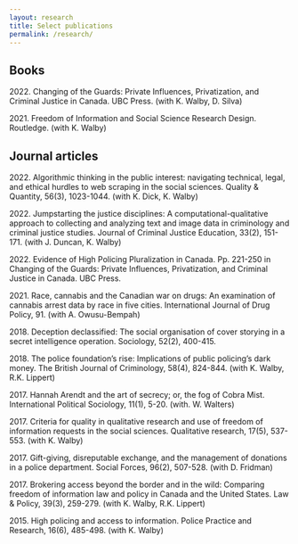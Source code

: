 ```yaml
---
layout: research
title: Select publications
permalink: /research/
---
```


## Books

2022\. Changing of the Guards: Private Influences, Privatization, and Criminal Justice in Canada. UBC Press. (with K. Walby, D. Silva)

2021\. Freedom of Information and Social Science Research Design. Routledge. (with K. Walby)

## Journal articles

2022\. Algorithmic thinking in the public interest: navigating technical, legal, and ethical hurdles to web scraping in the social sciences. Quality & Quantity, 56(3), 1023-1044. (with K. Dick, K. Walby)

2022\. Jumpstarting the justice disciplines: A computational-qualitative approach to collecting and analyzing text and image data in criminology and criminal justice studies. Journal of Criminal Justice Education, 33(2), 151-171. (with J. Duncan, K. Walby)

2022\. Evidence of High Policing Pluralization in Canada. Pp. 221-250 in Changing of the Guards: Private Influences, Privatization, and Criminal Justice in Canada. UBC Press.

2021\. Race, cannabis and the Canadian war on drugs: An examination of cannabis arrest data by race in five cities. International Journal of Drug Policy, 91. (with A. Owusu-Bempah)

2018\. Deception declassified: The social organisation of cover storying in a secret intelligence operation. Sociology, 52(2), 400-415.

2018\. The police foundation’s rise: Implications of public policing’s dark money. The British Journal of Criminology, 58(4), 824-844. (with K. Walby, R.K. Lippert)

2017\. Hannah Arendt and the art of secrecy; or, the fog of Cobra Mist. International Political Sociology, 11(1), 5-20. (with. W. Walters)

2017\. Criteria for quality in qualitative research and use of freedom of information requests in the social sciences. Qualitative research, 17(5), 537-553. (with K. Walby)

2017\. Gift-giving, disreputable exchange, and the management of donations in a police department. Social Forces, 96(2), 507-528. (with D. Fridman)

2017\. Brokering access beyond the border and in the wild: Comparing freedom of information law and policy in Canada and the United States. Law & Policy, 39(3), 259-279. (with K. Walby, R.K. Lippert)

2015\. High policing and access to information. Police Practice and Research, 16(6), 485-498. (with K. Walby)

